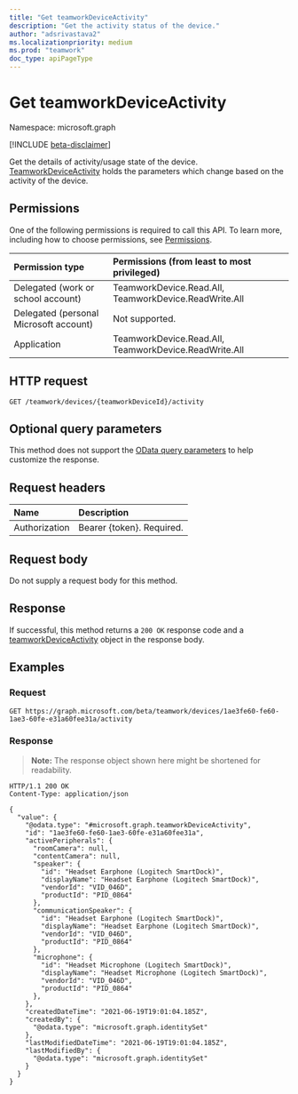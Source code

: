 ```yaml
---
title: "Get teamworkDeviceActivity"
description: "Get the activity status of the device."
author: "adsrivastava2"
ms.localizationpriority: medium
ms.prod: "teamwork"
doc_type: apiPageType
---
```


# Get teamworkDeviceActivity
Namespace: microsoft.graph

[!INCLUDE [beta-disclaimer](../../includes/beta-disclaimer.md)]

Get the details of activity/usage state of the device. [TeamworkDeviceActivity](../resources/teamworkdeviceactivity.md) holds the parameters which change based on the activity of the device.

## Permissions
One of the following permissions is required to call this API. To learn more, including how to choose permissions, see [Permissions](/graph/permissions-reference).

|Permission type|Permissions (from least to most privileged)|
|:---|:---|
|Delegated (work or school account)|TeamworkDevice.Read.All, TeamworkDevice.ReadWrite.All|
|Delegated (personal Microsoft account)|Not supported.|
|Application|TeamworkDevice.Read.All, TeamworkDevice.ReadWrite.All|

## HTTP request

<!-- {
  "blockType": "ignored"
}
-->
``` http
GET /teamwork/devices/{teamworkDeviceId}/activity
```

## Optional query parameters
This method does not support the [OData query parameters](/graph/query-parameters) to help customize the response.

## Request headers
|Name|Description|
|:---|:---|
|Authorization|Bearer {token}. Required.|

## Request body
Do not supply a request body for this method.

## Response

If successful, this method returns a `200 OK` response code and a [teamworkDeviceActivity](../resources/teamworkdeviceactivity.md) object in the response body.

## Examples

### Request
<!-- {
  "blockType": "request",
  "name": "get_teamworkdeviceactivity"
}
-->
``` http
GET https://graph.microsoft.com/beta/teamwork/devices/1ae3fe60-fe60-1ae3-60fe-e31a60fee31a/activity
```


### Response
>**Note:** The response object shown here might be shortened for readability.
<!-- {
  "blockType": "response",
  "truncated": true,
  "@odata.type": "microsoft.graph.teamworkDeviceActivity"
}
-->
``` http
HTTP/1.1 200 OK
Content-Type: application/json

{
  "value": {
    "@odata.type": "#microsoft.graph.teamworkDeviceActivity",
    "id": "1ae3fe60-fe60-1ae3-60fe-e31a60fee31a",
    "activePeripherals": {
      "roomCamera": null,
      "contentCamera": null,
      "speaker": {
        "id": "Headset Earphone (Logitech SmartDock)",
        "displayName": "Headset Earphone (Logitech SmartDock)",
        "vendorId": "VID_046D",
        "productId": "PID_0864"
      },
      "communicationSpeaker": {
        "id": "Headset Earphone (Logitech SmartDock)",
        "displayName": "Headset Earphone (Logitech SmartDock)",
        "vendorId": "VID_046D",
        "productId": "PID_0864"
      },
      "microphone": {
        "id": "Headset Microphone (Logitech SmartDock)",
        "displayName": "Headset Microphone (Logitech SmartDock)",
        "vendorId": "VID_046D",
        "productId": "PID_0864"
      },
    },
    "createdDateTime": "2021-06-19T19:01:04.185Z",
    "createdBy": {
      "@odata.type": "microsoft.graph.identitySet"
    },
    "lastModifiedDateTime": "2021-06-19T19:01:04.185Z",
    "lastModifiedBy": {
      "@odata.type": "microsoft.graph.identitySet"
    }
  }
}
```

